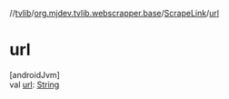 //[tvlib](../../../index.md)/[org.mjdev.tvlib.webscrapper.base](../index.md)/[ScrapeLink](index.md)/[url](url.md)

# url

[androidJvm]\
val [url](url.md): [String](https://kotlinlang.org/api/latest/jvm/stdlib/kotlin/-string/index.html)
